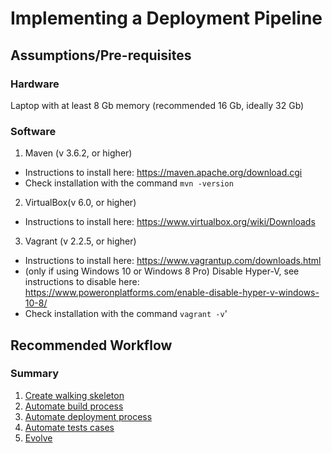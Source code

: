 # Implementing a Deployment Pipeline


## Assumptions/Pre-requisites

### Hardware
Laptop with at least 8 Gb memory (recommended 16 Gb, ideally 32 Gb)

### Software
1. Maven (v 3.6.2, or higher)
* Instructions to install here: https://maven.apache.org/download.cgi
* Check installation with the command `mvn -version`



2. VirtualBox(v 6.0, or higher)
* Instructions to install here: https://www.virtualbox.org/wiki/Downloads 


3. Vagrant (v 2.2.5, or higher) 
* Instructions to install here: https://www.vagrantup.com/downloads.html
* (only if using Windows 10 or Windows 8 Pro) Disable Hyper-V, see instructions to disable here: https://www.poweronplatforms.com/enable-disable-hyper-v-windows-10-8/
* Check installation with the command `vagrant -v`'



## Recommended Workflow

### Summary
1. [Create walking skeleton](./s1-create-skeleton/README.md)
2. [Automate build process](./s2-automate-build/README.md)
3. [Automate deployment process](./s3-automate-deploy/README.md)
4. [Automate tests cases](./s4-automate-testing/README.md)
5. [Evolve](./s5-evolve/README.md)


